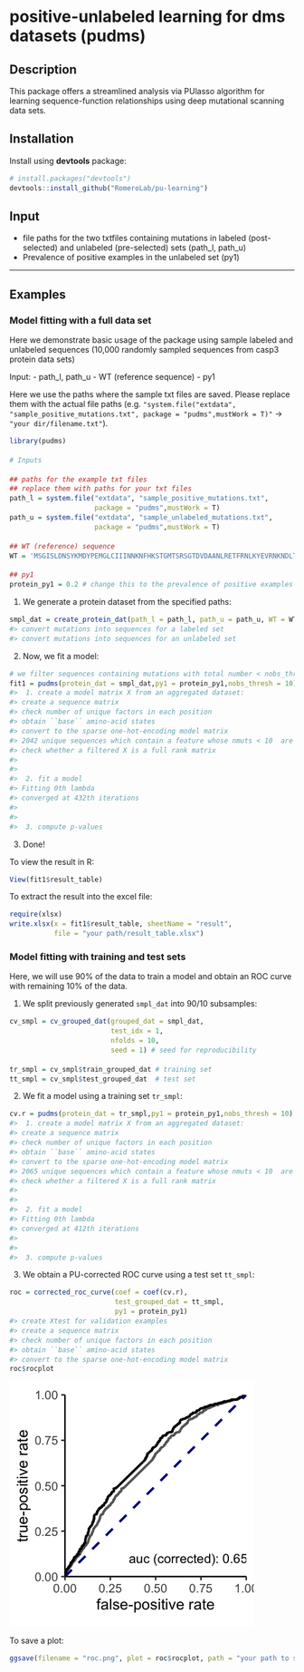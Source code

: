 positive-unlabeled learning for dms datasets (pudms)
================

## Description

This package offers a streamlined analysis via PUlasso algorithm for
learning sequence-function relationships using deep mutational scanning
data sets.

## Installation

Install using **devtools** package:

``` r
# install.packages("devtools")
devtools::install_github("RomeroLab/pu-learning")
```

## Input

  - file paths for the two txtfiles containing mutations in labeled
    (post-selected) and unlabeled (pre-selected) sets (path\_l, path\_u)
  - Prevalence of positive examples in the unlabeled set (py1)

-----

## Examples

### Model fitting with a full data set

Here we demonstrate basic usage of the package using sample labeled and
unlabeled sequences (10,000 randomly sampled sequences from casp3
protein data sets)

Input: - path\_l, path\_u - WT (reference sequence) - py1

Here we use the paths where the sample txt files are saved. Please
replace them with the actual file paths (e.g. `"system.file("extdata",
"sample_positive_mutations.txt", package = "pudms",mustWork = T)"` -\>
`"your dir/filename.txt"`).

``` r
library(pudms)

# Inputs

## paths for the example txt files
## replace them with paths for your txt files
path_l = system.file("extdata", "sample_positive_mutations.txt", 
                     package = "pudms",mustWork = T)
path_u = system.file("extdata", "sample_unlabeled_mutations.txt", 
                     package = "pudms",mustWork = T)

## WT (reference) sequence
WT = 'MSGISLDNSYKMDYPEMGLCIIINNKNFHKSTGMTSRSGTDVDAANLRETFRNLKYEVRNKNDLTREEIVELMRDVSKEDHSKRSSFVCVLLSHGEEGIIFGTNGPVDLKKITNFFRGDRCRSLTGKPKLFIIQACRGTELDCGIETDSGVDDDMACHKIPVEADFLYAYSTAPGYYSWRNSKDGSWFIQSLCAMLKQYADKLEFMHILTRVNRKVATEFESFSFDATFHAKKQIPCIVSMLTKELYFYHLEHHHHHH*'

## py1 
protein_py1 = 0.2 # change this to the prevalence of positive examples in your unlabeled set
```

1.  We generate a protein dataset from the specified paths:

<!-- end list -->

``` r
smpl_dat = create_protein_dat(path_l = path_l, path_u = path_u, WT = WT)
#> convert mutations into sequences for a labeled set
#> convert mutations into sequences for an unlabeled set
```

2.  Now, we fit a
model:

<!-- end list -->

``` r
# we filter sequences containing mutations with total number < nobs_thresh
fit1 = pudms(protein_dat = smpl_dat,py1 = protein_py1,nobs_thresh = 10) 
#>  1. create a model matrix X from an aggregated dataset:
#> create a sequence matrix
#> check number of unique factors in each position
#> obtain ``base`` amino-acid states
#> convert to the sparse one-hot-encoding model matrix
#> 2042 unique sequences which contain a feature whose nmuts < 10  are removed
#> check whether a filtered X is a full rank matrix
#> 
#> 
#>  2. fit a model
#> Fitting 0th lambda
#> converged at 432th iterations
#> 
#> 
#>  3. compute p-values
```

3.  Done\!

To view the result in R:

``` r
View(fit1$result_table)
```

To extract the result into the excel file:

``` r
require(xlsx)
write.xlsx(x = fit1$result_table, sheetName = "result", 
           file = "your path/result_table.xlsx")
```

### Model fitting with training and test sets

Here, we will use 90% of the data to train a model and obtain an ROC
curve with remaining 10% of the data.

1.  We split previously generated `smpl_dat` into 90/10 subsamples:

<!-- end list -->

``` r
cv_smpl = cv_grouped_dat(grouped_dat = smpl_dat,
                         test_idx = 1,
                         nfolds = 10,
                         seed = 1) # seed for reproducibility

tr_smpl = cv_smpl$train_grouped_dat # training set
tt_smpl = cv_smpl$test_grouped_dat  # test set
```

2.  We fit a model using a training set `tr_smpl`:

<!-- end list -->

``` r
cv.r = pudms(protein_dat = tr_smpl,py1 = protein_py1,nobs_thresh = 10)
#>  1. create a model matrix X from an aggregated dataset:
#> create a sequence matrix
#> check number of unique factors in each position
#> obtain ``base`` amino-acid states
#> convert to the sparse one-hot-encoding model matrix
#> 2065 unique sequences which contain a feature whose nmuts < 10  are removed
#> check whether a filtered X is a full rank matrix
#> 
#> 
#>  2. fit a model
#> Fitting 0th lambda
#> converged at 412th iterations
#> 
#> 
#>  3. compute p-values
```

3.  We obtain a PU-corrected ROC curve using a test set `tt_smpl`:

<!-- end list -->

``` r
roc = corrected_roc_curve(coef = coef(cv.r), 
                          test_grouped_dat = tt_smpl,
                          py1 = protein_py1)
#> create Xtest for validation examples 
#> create a sequence matrix
#> check number of unique factors in each position
#> obtain ``base`` amino-acid states
#> convert to the sparse one-hot-encoding model matrix
roc$rocplot
```

![](README-unnamed-chunk-10-1.png)<!-- -->

To save a
plot:

``` r
ggsave(filename = "roc.png", plot = roc$rocplot, path = "your path to save")
```
